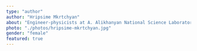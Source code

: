 ```yaml
---
type: "author"
author: "Hripsime Mkrtchyan"
about: "Engineer-physicists at A. Alikhanyan National Science Laboratory foundation (former Yerevan Physics Institute)"
photo: "./photos/hripsime-mkrtchyan.jpg"
gender: "female"
featured: true
---
```


